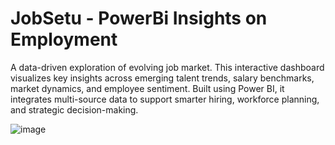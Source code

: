 # JobSetu - PowerBi Insights on Employment
A data-driven exploration of evolving job market. This interactive dashboard visualizes key insights across emerging talent trends, salary benchmarks, market dynamics, and employee sentiment. Built using Power BI, it integrates multi-source data to support smarter hiring, workforce planning, and strategic decision-making.

![image](https://github.com/user-attachments/assets/66b76624-3069-4e6a-a89c-ea0e2cd9819f)
